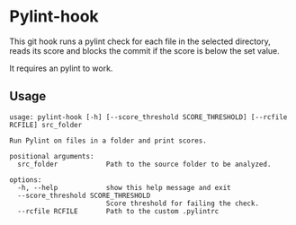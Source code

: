 # Pylint-hook

This git hook runs a pylint check for each file in the selected directory, reads its score and blocks the commit if the score is below the set value.

It requires an pylint to work.

## Usage

```
usage: pylint-hook [-h] [--score_threshold SCORE_THRESHOLD] [--rcfile RCFILE] src_folder

Run Pylint on files in a folder and print scores.

positional arguments:
  src_folder            Path to the source folder to be analyzed.

options:
  -h, --help            show this help message and exit
  --score_threshold SCORE_THRESHOLD
                        Score threshold for failing the check.
  --rcfile RCFILE       Path to the custom .pylintrc
  
```